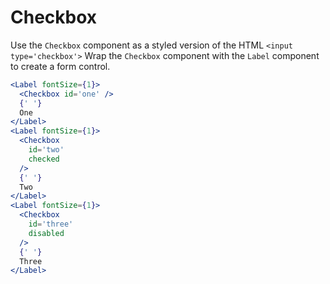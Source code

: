 # Checkbox

Use the `Checkbox` component as a styled version of the HTML `<input type='checkbox'>`
Wrap the `Checkbox` component with the `Label` component to create a form control.

```.jsx
<Label fontSize={1}>
  <Checkbox id='one' />
  {' '}
  One
</Label>
<Label fontSize={1}>
  <Checkbox
    id='two'
    checked
  />
  {' '}
  Two
</Label>
<Label fontSize={1}>
  <Checkbox
    id='three'
    disabled
  />
  {' '}
  Three
</Label>
```
